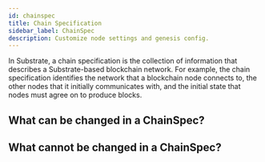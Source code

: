 ```yaml
---
id: chainspec
title: Chain Specification
sidebar_label: ChainSpec
description: Customize node settings and genesis config.
---
```


In Substrate, a chain specification is the collection of information that describes a
Substrate-based blockchain network. For example, the chain specification identifies the network that
a blockchain node connects to, the other nodes that it initially communicates with, and the initial
state that nodes must agree on to produce blocks.

## What can be changed in a ChainSpec?

## What cannot be changed in a ChainSpec?
